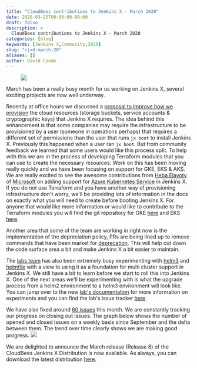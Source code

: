 ```yaml
---
title: "CloudBees contributions to Jenkins X - March 2020"
date: 2020-03-25T00:00:00-00:00
draft: false
description: >
  CloudBees contributions to Jenkins X - March 2020
categories: [blog]
keywords: [Jenkins X,Community,2020]
slug: "cjxd-march-20"
aliases: []
author: David Conde
---
```


<figure>
<img src="/images/logo/cloudbees.png"/>
</figure>

March has been a really busy month for us working on Jenkins X, several exciting projects are now well underway. 

Recently at office hours we discussed a [proposal to improve how we provision](https://github.com/jenkins-x/enhancements/tree/master/proposals/3) the cloud resources (storage buckets, service accounts & cryptographic keys) that Jenkins X requires.
The idea behind this enhancement is that some companies may require the infrastructure to be provisioned by a user (someone in operations perhaps) that requires a different set of permissions than the user that runs `jx boot` to install Jenkins X.
Previously this happened when a user ran `jx boot`. But from community feedback we learned that some users would like this process split. 
To help with this we are in the process of developing Terraform modules that you can use to create the necessary resources. 
Work on this has been moving really quickly and we have been focusing on support for GKE, EKS & AKS.
We are really excited to see the awesome contributions from [Heba Elayoty](https://github.com/helayoty) of [Microsoft](https://www.microsoft.com) on adding support for [Azure Kubernetes Service](https://docs.microsoft.com/en-us/azure/aks/) in Jenkins X.
If you do not use Terraform and you have another way of provisioning infrastructure don't worry, we'll be providing lots of information in the docs on exactly what you will need to create before booting Jenkins X.
For anyone that would like more information or would like to contribute to the Terraform modules you will find the git repository for GKE [here](https://github.com/jenkins-x/terraform-google-jx) and EKS [here](https://github.com/jenkins-x/terraform-aws-eks-jx).   

Another area that some of the team are working in right now is the implementation of the depreciation policy, PRs are being lined up to remove commands that have been market for [deprecation](https://jenkins-x.io/commands/deprecation/). This will help cut down the code surface area a bit and make Jenkins X a bit easier to maintain. 


The [labs team](https://github.com/jenkins-x-labs) has also been extremely busy experimenting with [helm3](https://helm.sh/blog/helm-3-released/) and [helmfile](https://github.com/roboll/helmfile) with a view to using it as a foundation for multi cluster support in Jenkins X.
We still have a bit to learn before we start to roll this into Jenkins X. One of the next areas we'll be experimenting with is what the upgrade process from a helm2 environment to a helm3 environment will look like. 
You can jump over to the new [lab's documentation](https://jenkins-x.io/docs/labs/) for more information on experiments and you can find the lab's issue tracker [here](https://github.com/jenkins-x-labs/issues/issues). 


We have also fixed around [60 issues](https://github.com/jenkins-x/jx/issues?q=is%3Aissue+is%3Aclosed+updated%3A2020-03-01..2020-03-25+-label%3Alifecycle%2Frotten+) this month.
We are constantly tracking our progress on closing out issues. The graph below shows the number of opened and closed issues on a weekly basis since September and the delta between them.
The trend over time clearly shows we are making good progress. 
<img src="/images/march-fixes-graph.png"/>

We are delighted to announce the March release (Release 8) of the CloudBees Jenkins X Distribution is now available. As always, you can download the latest distribution [here](https://www.cloudbees.com/products/cloudbees-jenkins-x-distribution/download).

